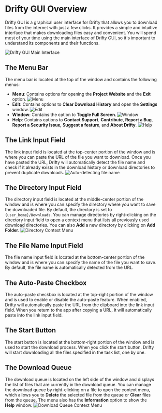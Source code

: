 # Drifty GUI Overview

Drifty GUI is a graphical user interface for Drifty that allows you to download files from the internet with just a few clicks. It provides a simple and intuitive interface that makes downloading files easy and convenient.
You will spend most of your time using the main interface of Drifty GUI, so it's important to understand its components and their functions.

![Drifty GUI Main Interface](https://github.com/user-attachments/assets/4b0626cc-84d5-41d0-94b3-f3ceaa4670df)

## The Menu Bar

The menu bar is located at the top of the window and contains the following menus:

- **Menu**: Contains options for opening the **Project Website** and the **Exit** option.
  ![Menu](https://github.com/user-attachments/assets/b3cc2196-11d2-4bca-b621-599e4184258e)
- **Edit**: Contains options to **Clear Download History** and open the **Settings** window.
  ![Edit](https://github.com/user-attachments/assets/1c990f41-7c96-4b0b-bf7b-b577e171b487)
- **Window**: Contains the option to **Toggle Full Screen**.
  ![Window](https://github.com/user-attachments/assets/cda8166e-31db-4e74-8e18-661d4ae30803)
- **Help**: Contains options to **Contact Support**, **Contribute**, **Report a Bug**, **Report a Security Issue**, **Suggest a feature**, and **About Drifty**.
  ![Help](https://github.com/user-attachments/assets/d0e39364-56b2-441f-a308-e47f3feb6047)

## The Link Input Field

The link input field is located at the top-center portion of the window and is where you can paste the URL of the file you want to download. Once you have pasted the URL, Drifty will automatically detect the file name and check if it already exists in the download history or download directories to prevent duplicate downloads.
![Auto-detecting file name](https://github.com/user-attachments/assets/bff2ddc0-2de9-4631-be21-02aee87da3ee)

## The Directory Input Field

The directory input field is located at the middle-center portion of the window and is where you can specify the directory where you want to save the downloaded file. By default, the directory is set to `{user_home}/Downloads`. You can manage directories by right-clicking on the directory input field to open a context menu that lists all previously used download directories. You can also **Add** a new directory by clicking on **Add Folder**.
![Directory Context Menu](https://github.com/user-attachments/assets/303a593b-392f-46ea-891b-fe8e5a02fe49)

## The File Name Input Field

The file name input field is located at the bottom-center portion of the window and is where you can specify the name of the file you want to save. By default, the file name is automatically detected from the URL.

## The Auto-Paste Checkbox

The auto-paste checkbox is located at the top-right portion of the window and is used to enable or disable the auto-paste feature. When enabled, Drifty will automatically paste the URL from the clipboard into the link input field. When you return to the app after copying a URL, it will automatically paste into the link input field.

## The Start Button

The start button is located at the bottom-right portion of the window and is used to start the download process. When you click the start button, Drifty will start downloading all the files specified in the task list, one by one.

## The Download Queue

The download queue is located on the left side of the window and displays the list of files that are currently in the download queue. You can manage the download queue by right-clicking on a file to open the context menu, which allows you to **Delete** the selected file from the queue or **Clear** files from the queue. The menu also has the **Information** option to show the **Help** window.
![Download Queue Context Menu](https://github.com/user-attachments/assets/f719d2f5-7ed9-4f4a-b29f-b3c1254a89c5)
